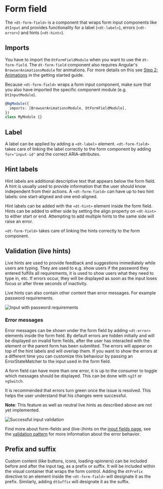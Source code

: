 # Form field

The `<dt-form-field>` is a component that wraps form input components like
`dtInput` and provides functionality for a label (`<dt-label>`), errors
(`<dt-error>`) and hints (`<dt-hint>`).

<docs-source-example example="FormFieldDefaultExample"></docs-source-example>

## Imports

You have to import the `DtFormFieldModule` when you want to use the
`dt-form-field`. The `dt-form-field` component also requires Angular's
`BrowserAnimationsModule` for animations. For more details on this see
[Step 2: Animations](https://barista.dynatrace.com/components/get-started/#step-2-animations)
in the getting started guide.

Because `<dt-form-field>` wraps a form input component, make sure that you also
have imported the specific component module (e.g. `DtInputModule`).

```typescript
@NgModule({
  imports: [BrowserAnimationsModule, DtFormFieldModule],
})
class MyModule {}
```

## Label

A label can be applied by adding a `<dt-label>` element. `<dt-form-field>` takes
care of linking the label correctly to the form component by adding
`for="input-id"` and the correct ARIA-attributes.

## Hint labels

Hint labels are additional descriptive text that appears below the form field. A
hint is usually used to provide information that the user should know
independent from their actions. A `<dt-form-field>` can have up to two hint
labels: one start-aligned and one end-aligned.

<docs-source-example example="FormFieldHintExample"></docs-source-example>

Hint labels can be added with the `<dt-hint>` element inside the form field.
Hints can be added to either side by setting the align property on `<dt-hint>`
to either start or end. Attempting to add multiple hints to the same side will
raise an error.

`<dt-form-field>` takes care of linking the hints correctly to the form
component.

## Validation (live hints)

Live hints are used to provide feedback and suggestions immediately while users
are typing. They are used to e.g. show users if the password they entered
fulfills all requirements, it is used to show users what they need to type in,
etc. If errors occur, they will be displayed as soon as the input loses focus or
after three seconds of inactivity.

<docs-source-example example="FormFieldErrorExample"></docs-source-example>

Live hints can also contain other content than error messages. For example
password requirements.

![Input with password requirements](https://dt-cdn.net/images/password-live-hint-strength-01-340-69fafbe994-340-69fafbe994.png)

### Error messages

Error messages can be shown under the form field by adding `<dt-error>` elements
inside the form field. By default errors are hidden initially and will be
displayed on invalid form fields, after the user has interacted with the element
or the parent form has been submitted. The errors will appear on top of the hint
labels and will overlap them. If you want to show the errors at a different time
you can customize this behaviour by passing an ErrorStateMatcher to the input
used in the form field.

A form field can have more than one error, it is up to the consumer to toggle
which messages should be displayed. This can be done with `ngIf` or `ngSwitch`.

<docs-source-example example="FormFieldErrorCustomValidatorExample"></docs-source-example>

It is recommended that errors turn green once the issue is resolved. This helps
the user understand that his changes were successful.

**Note**: This feature as well as neutral live hints as described above are not
yet implemented.

![Successful input validation](https://dt-cdn.net/images/input-validation-success-340-17231c8405-340-17231c8405.png)

Find more about form-fields and (live-)hints on the
[input fields page](/components/input), see the
[validation pattern](/patterns/validation) for more information about the error
behavior.

## Prefix and suffix

Custom content (like buttons, icons, loading-spinners) can be included before
and after the input tag, as a prefix or suffix. It will be included within the
visual container that wraps the form control. Adding the `dtPrefix` directive to
an element inside the `<dt-form-field>` will designate it as the prefix.
Similarly, adding `dtSuffix` will designate it as the suffix.

<docs-source-example example="FormFieldPrefixSuffixExample"></docs-source-example>
